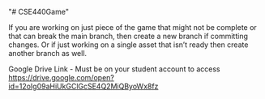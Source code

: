"# CSE440Game" 

If you are working on just piece of the game that might not be complete or that can break the main branch, then create a new branch if committing changes. Or if just working on a single asset that isn’t ready then create another branch as well.

Google Drive Link - Must be on your student account to access 
https://drive.google.com/open?id=12oIg09aHiUkGClGcSE4Q2MiQByoWx8fz
